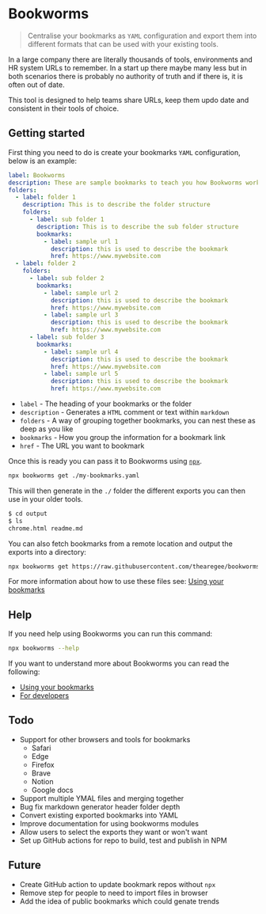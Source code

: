 # Bookworms

> Centralise your bookmarks as `YAML` configuration and export them into different formats that can be used with your existing tools.

In a large company there are literally thousands of tools, environments and HR system URLs to remember. In a start up there maybe many less but in both scenarios there is probably no authority of truth and if there is, it is often out of date.

This tool is designed to help teams share URLs, keep them updo date and consistent in their tools of choice.

## Getting started

First thing you need to do is create your bookmarks `YAML` configuration, below is an example:

```YAML
label: Bookworms
description: These are sample bookmarks to teach you how Bookworms works
folders:
  - label: folder 1
    description: This is to describe the folder structure
    folders:
      - label: sub folder 1
        description: This is to describe the sub folder structure
        bookmarks:
          - label: sample url 1
            description: this is used to describe the bookmark
            href: https://www.mywebsite.com
  - label: folder 2
    folders:
      - label: sub folder 2
        bookmarks:
          - label: sample url 2
            description: this is used to describe the bookmark
            href: https://www.mywebsite.com
          - label: sample url 3
            description: this is used to describe the bookmark
            href: https://www.mywebsite.com
      - label: sub folder 3
        bookmarks:
          - label: sample url 4
            description: this is used to describe the bookmark
            href: https://www.mywebsite.com
          - label: sample url 5
            description: this is used to describe the bookmark
            href: https://www.mywebsite.com
```

* `label` - The heading of your bookmarks or the folder
* `description` - Generates a `HTML` comment or text within `markdown`
* `folders` - A way of grouping together bookmarks, you can nest these as deep as you like
* `bookmarks` - How you group the information for a bookmark link
* `href` - The URL you want to bookmark

Once this is ready you can pass it to Bookworms using [`npx`](https://nodejs.dev/learn/the-npx-nodejs-package-runner).

```BASH
npx bookworms get ./my-bookmarks.yaml
```

This will then generate in the `./` folder the different exports you can then use in your older tools.

```BASH
$ cd output
$ ls
chrome.html readme.md
```

You can also fetch bookmarks from a remote location and output the exports into a directory:

```BASH
npx bookworms get https://raw.githubusercontent.com/thearegee/bookworms/main/demo/config/bookmarks.yaml -d="./output"
```

For more information about how to use these files see: [Using your bookmarks](./docs/USING-YOUR-BOOKMARKS.md)

## Help

If you need help using Bookworms you can run this command:

```Bash
npx bookworms --help
```

If you want to understand more about Bookworms you can read the following:

* [Using your bookmarks](./docs/USING-YOUR-BOOKMARKS.md)
* [For developers](./docs/DEVELOPERS.md)

## Todo

* Support for other browsers and tools for bookmarks
  * Safari
  * Edge
  * Firefox
  * Brave
  * Notion
  * Google docs
* Support multiple YMAL files and merging together
* Bug fix markdown generator header folder depth
* Convert existing exported bookmarks into YAML
* Improve documentation for using bookworms modules
* Allow users to select the exports they want or won't want
* Set up GitHub actions for repo to build, test and publish in NPM

## Future

* Create GitHub action to update bookmark repos without `npx`
* Remove step for people to need to import files in browser
* Add the idea of public bookmarks which could genate trends
